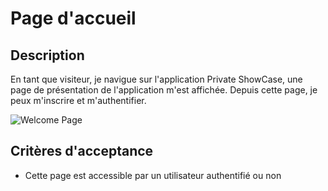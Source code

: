 # Page d'accueil

## Description

En tant que visiteur, je navigue sur l'application Private ShowCase, une page de présentation de
l'application m'est affichée. Depuis cette page, je peux m'inscrire et m'authentifier.

![Welcome Page](../design/export_screens/Welcome.png)

## Critères d'acceptance

- Cette page est accessible par un utilisateur authentifié ou non